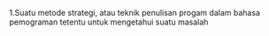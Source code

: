 1.Suatu metode strategi, atau teknik penulisan progam dalam bahasa pemograman tetentu untuk mengetahui suatu masalah